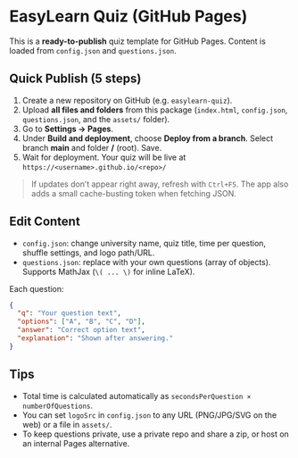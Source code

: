 # EasyLearn Quiz (GitHub Pages)

This is a **ready-to-publish** quiz template for GitHub Pages. Content is loaded from `config.json` and `questions.json`.

## Quick Publish (5 steps)
1. Create a new repository on GitHub (e.g. `easylearn-quiz`).
2. Upload **all files and folders** from this package (`index.html`, `config.json`, `questions.json`, and the `assets/` folder).
3. Go to **Settings → Pages**.
4. Under **Build and deployment**, choose **Deploy from a branch**. Select branch **main** and folder **/** (root). Save.
5. Wait for deployment. Your quiz will be live at `https://<username>.github.io/<repo>/`

> If updates don’t appear right away, refresh with `Ctrl+F5`. The app also adds a small cache-busting token when fetching JSON.

## Edit Content
- `config.json`: change university name, quiz title, time per question, shuffle settings, and logo path/URL.
- `questions.json`: replace with your own questions (array of objects). Supports MathJax (`\( ... \)` for inline LaTeX).

Each question:
```json
{
  "q": "Your question text",
  "options": ["A", "B", "C", "D"],
  "answer": "Correct option text",
  "explanation": "Shown after answering."
}
```

## Tips
- Total time is calculated automatically as `secondsPerQuestion × numberOfQuestions`.
- You can set `logoSrc` in `config.json` to any URL (PNG/JPG/SVG on the web) or a file in `assets/`.
- To keep questions private, use a private repo and share a zip, or host on an internal Pages alternative.
